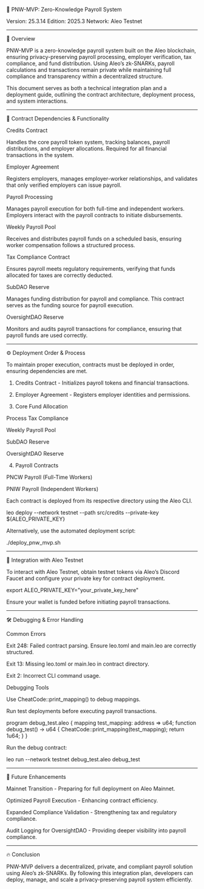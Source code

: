 📌 PNW-MVP: Zero-Knowledge Payroll System

Version: 25.3.14
Edition: 2025.3
Network: Aleo Testnet


---

🚀 Overview

PNW-MVP is a zero-knowledge payroll system built on the Aleo blockchain, ensuring privacy-preserving payroll processing, employer verification, tax compliance, and fund distribution. Using Aleo’s zk-SNARKs, payroll calculations and transactions remain private while maintaining full compliance and transparency within a decentralized structure.

This document serves as both a technical integration plan and a deployment guide, outlining the contract architecture, deployment process, and system interactions.


---

🔄 Contract Dependencies & Functionality

Credits Contract

Handles the core payroll token system, tracking balances, payroll distributions, and employer allocations. Required for all financial transactions in the system.

Employer Agreement

Registers employers, manages employer-worker relationships, and validates that only verified employers can issue payroll.

Payroll Processing

Manages payroll execution for both full-time and independent workers. Employers interact with the payroll contracts to initiate disbursements.

Weekly Payroll Pool

Receives and distributes payroll funds on a scheduled basis, ensuring worker compensation follows a structured process.

Tax Compliance Contract

Ensures payroll meets regulatory requirements, verifying that funds allocated for taxes are correctly deducted.

SubDAO Reserve

Manages funding distribution for payroll and compliance. This contract serves as the funding source for payroll execution.

OversightDAO Reserve

Monitors and audits payroll transactions for compliance, ensuring that payroll funds are used correctly.


---

⚙️ Deployment Order & Process

To maintain proper execution, contracts must be deployed in order, ensuring dependencies are met.

1. Credits Contract - Initializes payroll tokens and financial transactions.


2. Employer Agreement - Registers employer identities and permissions.


3. Core Fund Allocation

Process Tax Compliance

Weekly Payroll Pool

SubDAO Reserve

OversightDAO Reserve



4. Payroll Contracts

PNCW Payroll (Full-Time Workers)

PNIW Payroll (Independent Workers)




Each contract is deployed from its respective directory using the Aleo CLI.

leo deploy --network testnet --path src/credits --private-key ${ALEO_PRIVATE_KEY}

Alternatively, use the automated deployment script:

./deploy_pnw_mvp.sh


---

🔗 Integration with Aleo Testnet

To interact with Aleo Testnet, obtain testnet tokens via Aleo’s Discord Faucet and configure your private key for contract deployment.

export ALEO_PRIVATE_KEY="your_private_key_here"

Ensure your wallet is funded before initiating payroll transactions.


---

🛠 Debugging & Error Handling

Common Errors

Exit 248: Failed contract parsing. Ensure leo.toml and main.leo are correctly structured.

Exit 13: Missing leo.toml or main.leo in contract directory.

Exit 2: Incorrect CLI command usage.


Debugging Tools

Use CheatCode::print_mapping() to debug mappings.

Run test deployments before executing payroll transactions.


program debug_test.aleo {
    mapping test_mapping: address => u64;
    function debug_test() -> u64 {
        CheatCode::print_mapping(test_mapping);
        return 1u64;
    }
}

Run the debug contract:

leo run --network testnet debug_test.aleo debug_test


---

📅 Future Enhancements

Mainnet Transition - Preparing for full deployment on Aleo Mainnet.

Optimized Payroll Execution - Enhancing contract efficiency.

Expanded Compliance Validation - Strengthening tax and regulatory compliance.

Audit Logging for OversightDAO - Providing deeper visibility into payroll compliance.



---

🔥 Conclusion

PNW-MVP delivers a decentralized, private, and compliant payroll solution using Aleo’s zk-SNARKs. By following this integration plan, developers can deploy, manage, and scale a privacy-preserving payroll system efficiently.

